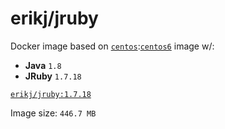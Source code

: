 # erikj/jruby

Docker image based on [`centos`](https://registry.hub.docker.com/_/centos/):[`centos6`](https://github.com/CentOS/sig-cloud-instance-images/blob/92c2e02e88c2a3faff13d199ce61d7342456ae50/docker/Dockerfile) image w/:

- **Java** `1.8`
- **JRuby** `1.7.18`

[`erikj/jruby:1.7.18`](https://github.com/erikj/dockerfiles/commit/fc08cf353d00f40cdcfc2ce59b8d787887439fc0)

Image size: `446.7 MB`
